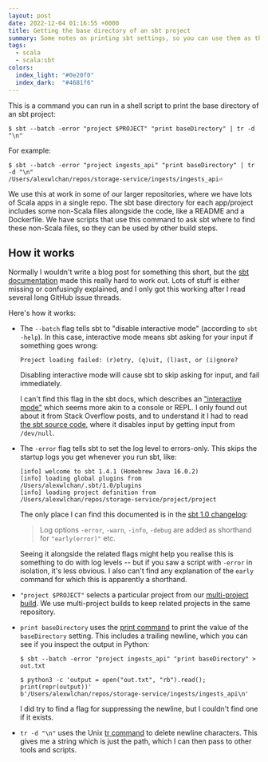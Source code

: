```yaml
---
layout: post
date: 2022-12-04 01:16:55 +0000
title: Getting the base directory of an sbt project
summary: Some notes on printing sbt settings, so you can use them as the input to another script.
tags:
  - scala
  - scala:sbt
colors:
  index_light: "#0e20f0"
  index_dark:  "#4681f6"
---
```


This is a command you can run in a shell script to print the base directory of an sbt project:

```console
$ sbt --batch -error "project $PROJECT" "print baseDirectory" | tr -d "\n"
```

For example:

```console
$ sbt --batch -error "project ingests_api" "print baseDirectory" | tr -d "\n"
/Users/alexwlchan/repos/storage-service/ingests/ingests_api⏎
```

We use this at work in some of our larger repositories, where we have lots of Scala apps in a single repo.
The sbt base directory for each app/project includes some non-Scala files alongside the code, like a README and a Dockerfile.
We have scripts that use this command to ask sbt where to find these non-Scala files, so they can be used by other build steps.

## How it works

Normally I wouldn't write a blog post for something this short, but the [sbt documentation][docs] made this really hard to work out.
Lots of stuff is either missing or confusingly explained, and I only got this working after I read several long GitHub issue threads.

Here's how it works:

*   The `--batch` flag tells sbt to "disable interactive mode" (according to `sbt -help`).
    In this case, interactive mode means sbt asking for your input if something goes wrong:

    ```
    Project loading failed: (r)etry, (q)uit, (l)ast, or (i)gnore?
    ```

    Disabling interactive mode will cause sbt to skip asking for input, and fail immediately.

    I can't find this flag in the sbt docs, which describes an ["interactive mode"](https://www.scala-sbt.org/1.x/docs/Howto-Interactive-Mode.html#Interactive+mode) which seems more akin to a console or REPL.
    I only found out about it from Stack Overflow posts, and to understand it I had to read [the sbt source code][sbt_batch], where it disables input by getting input from `/dev/null`.

*   The `-error` flag tells sbt to set the log level to errors-only.
    This skips the startup logs you get whenever you run sbt, like:

    ```
    [info] welcome to sbt 1.4.1 (Homebrew Java 16.0.2)
    [info] loading global plugins from /Users/alexwlchan/.sbt/1.0/plugins
    [info] loading project definition from /Users/alexwlchan/repos/storage-service/project/project
    ```

    The only place I can find this documented is in the [sbt 1.0 changelog][changelog]:

    > Log options `-error`, `-warn`, `-info`, `-debug` are added as shorthand for `"early(error)"` etc.

    Seeing it alongside the related flags might help you realise this is something to do with log levels -- but if you saw a script with `-error` in isolation, it's less obvious.
    I also can't find any explanation of the `early` command for which this is apparently a shorthand.

*   `"project $PROJECT"` selects a particular project from our [multi-project build][multi].
    We use multi-project builds to keep related projects in the same repository.

*   `print baseDirectory` uses the [print command][print] to print the value of the `baseDirectory` setting.
    This includes a trailing newline, which you can see if you inspect the output in Python:

    ```console
    $ sbt --batch -error "project ingests_api" "print baseDirectory" > out.txt

    $ python3 -c 'output = open("out.txt", "rb").read(); print(repr(output))'
    b'/Users/alexwlchan/repos/storage-service/ingests/ingests_api\n'
    ```

    I did try to find a flag for suppressing the newline, but I couldn't find one if it exists.

*   `tr -d "\n"` uses the Unix [tr command][tr] to delete newline characters.
    This gives me a string which is just the path, which I can then pass to other tools and scripts.

[docs]: https://www.scala-sbt.org/1.x/docs/
[sbt_batch]: https://github.com/sbt/sbt/blob/09e06c45f01a72ed1010873a3ba89c0b70689fca/sbt#L591-L592
[changelog]: https://www.scala-sbt.org/1.x/docs/sbt-1.0-Release-Notes.html#sbt+1.0.0
[multi]: https://www.scala-sbt.org/1.x/docs/Multi-Project.html#Navigating+projects+interactively
[print]: https://www.scala-sbt.org/1.x/docs/sbt-1.3-Release-Notes.html#print+command
[tr]: https://linux.die.net/man/1/tr
